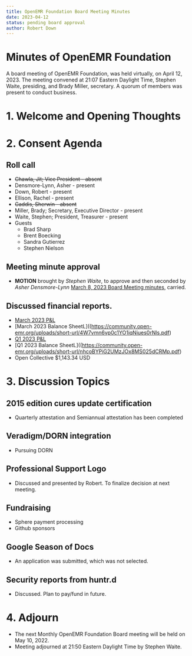 ```yaml
---
title: OpenEMR Foundation Board Meeting Minutes
date: 2023-04-12
status: pending board approval
author: Robert Down
---
```


# Minutes of OpenEMR Foundation

A board meeting of OpenEMR Foundation, was held virtually, on April 12, 2023. The meeting
convened at 21:07 Eastern Daylight Time, Stephen Waite, presiding, and Brady Miller, secretary.
A quorum of members was present to conduct business.

# 1. Welcome and Opening Thoughts

# 2. Consent Agenda
## Roll call
  - ~~Chawla, Jit; Vice President - absent~~
  - Densmore-Lynn, Asher - present
  - Down, Robert - present
  - Ellison, Rachel - present
  - ~~Gaddis, Sherwin - absent~~
  - Miller, Brady; Secretary, Executive Director - present
  - Waite, Stephen; President, Treasurer - present
  - Guests
    - Brad Sharp
    - Brent Boecking
    - Sandra Gutierrez
    - Stephen Nielson
## Meeting minute approval
  - **MOTION** brought by _Stephen Waite_, to approve and then seconded by _Asher Densmore-Lynn_ [March 8, 2023 Board Meeting minutes](https://github.com/openemr/foundation-minutes/blob/master/2023-03-08-Board.md), carried.
## Discussed financial reports.
  - [March 2023 P&L](https://community.open-emr.org/uploads/short-url/glrajLaek5wMRVlpNM1TTu4G8Dr.pdf)
  - [March 2023 Balance SheetL]((https://community.open-emr.org/uploads/short-url/4W7vmn6vp0c1YO1iqNiues0rNls.pdf)
  - [Q1 2023 P&L](https://community.open-emr.org/uploads/short-url/qJ0NQdXMdr5VxEamFl0nIVYdxp2.pdf)
  - [Q1 2023 Balance SheetL]((https://community.open-emr.org/uploads/short-url/nhcoBYPiG2UMzJOx8MS025dCRMp.pdf)
  - Open Collective $1,143.34 USD

# 3. Discussion Topics

## 2015 edition cures update certification
  - Quarterly attestation and Semiannual attestation has been completed

## Veradigm/DORN integration
  - Pursuing DORN
  
## Professional Support Logo
  - Discussed and presented by Robert. To finalize decision at next meeting.

## Fundraising
  - Sphere payment processing
  - Github sponsors

## Google Season of Docs
  - An application was submitted, which was not selected.

## Security reports from huntr.d
  - Discussed. Plan to pay/fund in future.

# 4. Adjourn
  - The next Monthly OpenEMR Foundation Board meeting will be held on May 10, 2022.
  - Meeting adjourned at 21:50 Eastern Daylight Time by Stephen Waite.
  
